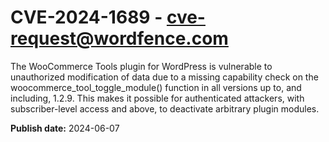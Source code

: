 # CVE-2024-1689 - cve-request@wordfence.com

The WooCommerce Tools plugin for WordPress is vulnerable to unauthorized modification of data due to a missing capability check on the woocommerce_tool_toggle_module() function in all versions up to, and including, 1.2.9. This makes it possible for authenticated attackers, with subscriber-level access and above, to deactivate arbitrary plugin modules.

**Publish date:** 2024-06-07
